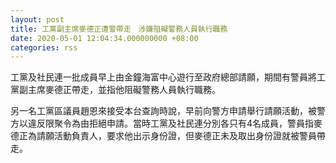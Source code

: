 ```yaml
---
layout: post
title: 工黨副主席麥德正遭警帶走　涉嫌阻礙警務人員執行職務
date: 2020-05-01 12:04:34.000000000 +08:00
categories: rss
---
```


工黨及社民連一批成員早上由金鐘海富中心遊行至政府總部請願，期間有警員將工黨副主席麥德正帶走，並指他阻礙警務人員執行職務。

另一名工黨區議員趙恩來接受本台查詢時說，早前向警方申請舉行請願活動，被警方以違反限聚令為由拒絕申請。當時工黨及社民連分別各只有4名成員，警員指麥德正為請願活動負責人，要求他出示身份證，但麥德正未及取出身份證就被警員帶走。

